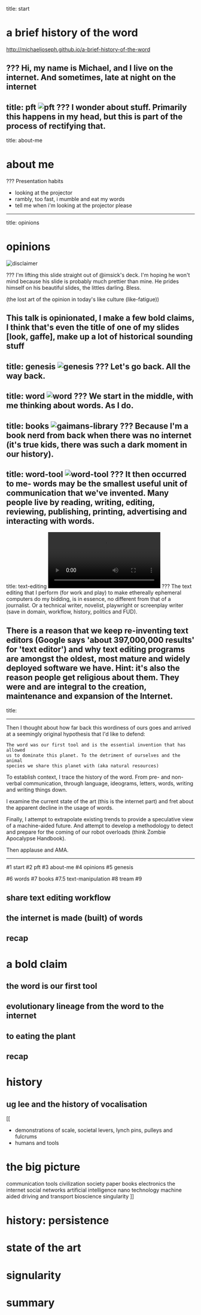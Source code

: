 title: start
# a brief history of the word

http://michaeljoseph.github.io/a-brief-history-of-the-word

???
Hi, my name is Michael, and I live on the internet.
And sometimes, late at night on the internet
---
title: pft
![pft](night-time-on-the-internet.png)
???
I wonder about stuff. Primarily this happens in my head, but this is part
of the process of rectifying that.
---
title: about-me
# about me

???
Presentation habits
- looking at the projector
- rambly, too fast, i mumble and eat my words
- tell me when i'm looking at the projector please
---
title: opinions
# opinions
![disclaimer](disclaimer.png)

???
I'm lifting this slide straight out of @imsick's deck. I'm hoping he won't mind
because his slide is probably much prettier than mine. He prides himself on
his beautiful slides, the littles darling. Bless.

(the lost art of the opinion in today's like culture (like-fatigue)) 

This talk is opinionated, I make a few bold claims, I think that's even the title
of one of my slides [look, gaffe], make up a lot of historical sounding stuff
---
title: genesis
![genesis](adam-god.png)
???
Let's go back. All the way back.
---
title: word
![word](word.png)
???
We start in the middle, with me thinking about words. As I do.
---
title: books
![gaimans-library](gaimans-library.png)
???
Because I'm a book nerd from back when there was no internet
(it's true kids, there was such a dark moment in our history).
---
title: word-tool
![word-tool](wordtool.png)
???
It then occurred to me- words may be the smallest useful unit of communication
that we've invented. Many people live by reading, writing, editing, reviewing,
publishing, printing, advertising and interacting with words.
---
title: text-editing
![codehands](codehands.mpg)
???
The text editing that I perform (for work and play) to make ethereally
ephemeral computers do my bidding, is in essence, no different from that of a 
journalist. Or a technical writer, novelist, playwright or screenplay writer
(save in domain, workflow, history, politics and FUD).

There is a reason that we keep re-inventing text editors (Google says 'about
397,000,000 results' for 'text editor') and why text editing
programs are amongst the oldest, most mature and widely deployed software we
have. Hint: it's also the reason people get religious about them.
They were and are integral to the creation, maintenance and expansion of the
Internet.
---
title: 


---
Then I thought about how far back this wordiness of ours goes and arrived at
a seemingly original hypothesis that I'd like to defend:

    The word was our first tool and is the essential invention that has allowed
    us to dominate this planet. To the detriment of ourselves and the animal
    species we share this planet with (aka natural resources)

To establish context, I trace the history of the word. From pre- and non-verbal
communication, through language, ideograms, letters, words, writing and writing
things down.

I examine the current state of the art (this is the internet part) and fret about
the apparent decline in the usage of words.

Finally, I attempt to extrapolate existing trends to provide a speculative view
of a machine-aided future. And attempt to develop a methodology to detect and 
prepare for the coming of our robot overloads (think Zombie Apocalypse Handbook).

Then applause and AMA.

---





#1 start
#2 pft
#3 about-me
#4 opinions
#5 genesis

#6 words
#7 books
#7.5 text-manipulation
#8 tream
#9 

## share text editing workflow
## the internet is made (built) of words
## recap

# a bold claim
## the word is our first tool
## evolutionary lineage from the word to the internet
## to eating the plant
## recap

# history
## ug lee and the history of vocalisation

[[
- demonstrations of scale, societal levers, lynch pins, pulleys and fulcrums
- humans and tools

# the big picture 
communication
tools
civilization
society
paper
books
electronics
the internet
social networks
artificial intelligence
nano technology
machine aided driving and transport
bioscience
singularity
]]

# history: persistence

# state of the art

# signularity

# summary

